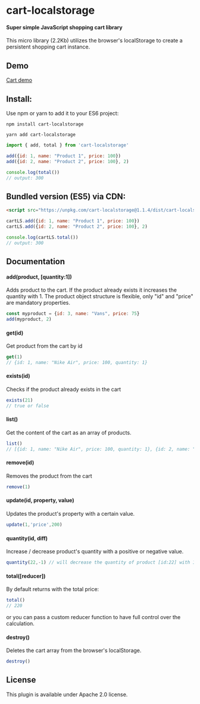 # cart-localstorage

#### Super simple JavaScript shopping cart library

This micro library (2.2Kb) utilizes the browser's localStorage to create a persistent shopping cart instance. 


## Demo 

[Cart demo](http://peet86.github.io/cart-localstorage)


## Install: 

Use npm or yarn to add it to your ES6 project: 

``` 
npm install cart-localstorage
```

```
yarn add cart-localstorage
```

```javascript
import { add, total } from 'cart-localstorage' 

add({id: 1, name: "Product 1", price: 100})
add({id: 2, name: "Product 2", price: 100}, 2)

console.log(total()) 
// output: 300
```

## Bundled version (ES5) via CDN: 

```html
<script src="https://unpkg.com/cart-localstorage@1.1.4/dist/cart-localstorage.min.js" type="text/javascript"></script>

```

```javascript
cartLS.add({id: 1, name: "Product 1", price: 100})
cartLS.add({id: 2, name: "Product 2", price: 100}, 2)

console.log(cartLS.total()) 
// output: 300
```



## Documentation

#### add(product, [quantity:1])

Adds product to the cart. If the product already exists it increases the quantity with 1. 
The product object structure is flexible, only "id" and "price" are mandatory properties.

```javascript
const myproduct = {id: 3, name: "Vans", price: 75}
add(myproduct, 2)
```

#### get(id)

Get product from the cart by id 

```javascript
get(1)
// {id: 1, name: "Nike Air", price: 100, quantity: 1}
```

#### exists(id)

Checks if the product already exists in the cart

```javascript
exists(21)
// true or false
```

#### list()

Get the content of the cart as an array of products. 

```javascript
list()
// [{id: 1, name: "Nike Air", price: 100, quantity: 1}, {id: 2, name: "Adidas Superstar", price: 120, quantity: 2}]
``` 

#### remove(id)

Removes the product from the cart

```javascript
remove(1)
```

#### update(id, property, value)

Updates the product's property with a certain value.

```javascript
update(1,'price',200)
```

#### quantity(id, diff)

Increase / decrease product's quantity with a positive or negative value.

```javascript
quantity(22,-1) // will decrease the quantity of product [id:22] with 1.
```


#### total([reducer])

By default returns with the total price:  

```javascript
total()
// 220
```
or you can pass a custom reducer function to have full control over the calculation.


#### destroy()

Deletes the cart array from the browser's localStorage.

```javascript
destroy()
```



## License

This plugin is available under Apache 2.0 license.
